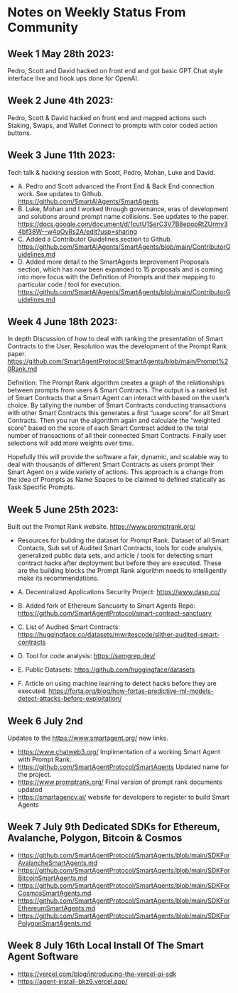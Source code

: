# Notes on Weekly Status From Community 

## Week 1 May 28th 2023: 
Pedro, Scott and David hacked on front end and got basic GPT Chat style interface live and hook ups done for OpenAI.

## Week 2 June 4th 2023: 
Pedro, Scott & David hacked on front end and mapped actions such Staking, Swaps, and Wallet Connect to prompts with color coded action buttons.

## Week 3 June 11th 2023: 
Tech talk & hacking session with Scott, Pedro, Mohan, Luke and David. 

- A. Pedro and Scott advanced the Front End & Back End connection work. See updates to Github.
https://github.com/SmartAIAgents/SmartAgents
- B. Luke, Mohan and I worked through governance, eras of development and solutions around prompt name collisions. See updates to the paper.
https://docs.google.com/document/d/1cutU1SerC3V7B8epopRtZUrmy34bf38W--w4oOyRs2A/edit?usp=sharing
- C. Added a Contributor Guidelines section to Github.
https://github.com/SmartAIAgents/SmartAgents/blob/main/ContributorGuidelines.md
- D. Added more detail to the SmartAgents Improvement Proposals section, which has now been expanded to 15 proposals and is coming into more focus with the Definition of Prompts and their mapping to particular code / tool for execution. https://github.com/SmartAIAgents/SmartAgents/blob/main/ContributorGuidelines.md

## Week 4 June 18th 2023: 
In depth Discussion of how to deal with ranking the presentation of Smart Contracts to the User.
Resolution was the development of the Prompt Rank paper. https://github.com/SmartAgentProtocol/SmartAgents/blob/main/Prompt%20Rank.md

Definition: The Prompt Rank algorithm creates a graph of the relationships between prompts from users & Smart Contracts. The output is a ranked list of Smart Contracts that a Smart Agent can interact with based on the user’s choice. By tallying the number of Smart Contracts conducting transactions with other Smart Contracts this generates a first “usage score” for all Smart Contracts. Then you run the algorithm again and calculate the “weighted score” based on the score of each Smart Contract added to the total number of transactions of all their connected Smart Contracts. Finally user selections will add more weights over time.

Hopefully this will provide the software a fair, dynamic, and scalable way to deal with thousands of different Smart Contracts as users prompt their Smart Agent on a wide variety of actions. This approach is a change from the idea of Prompts as Name Spaces to be claimed to defined statically as Task Specific Prompts.

## Week 5 June 25th 2023: 

Built out the Prompt Rank website. https://www.promptrank.org/

- Resources for building the dataset for Prompt Rank. Dataset of all Smart Contacts, Sub set of Audited Smart Contracts, tools for code analysis, generalized public data sets, and article / tools for detecting smart contract hacks after deployment but before they are executed. These are the building blocks the Prompt Rank algorithm needs to intelligently make its recommendations.

- A. Decentralized Applications Security Project: https://www.dasp.co/
- B. Added fork of Ethereum Sancuarty to Smart Agents Repo: https://github.com/SmartAgentProtocol/smart-contract-sanctuary
- C. List of Audited Smart Contracts: https://huggingface.co/datasets/mwritescode/slither-audited-smart-contracts
- D. Tool for code analysis: https://semgrep.dev/
- E. Public Datasets: https://github.com/huggingface/datasets
- F. Article on using machine learning to detect hacks before they are executed. 
https://forta.org/blog/how-fortas-predictive-ml-models-detect-attacks-before-exploitation/

## Week 6 July 2nd 
Updates to the https://www.smartagent.org/ new links.
- https://www.chatweb3.org/ Implimentation of a working Smart Agent with Prompt Rank.
- https://github.com/SmartAgentProtocol/SmartAgents Updated name for the project.
- https://www.promptrank.org/ Final version of prompt rank documents updated
- https://smartagency.ai/ website for developers to register to build Smart Agents 

## Week 7 July 9th Dedicated SDKs for Ethereum, Avalanche, Polygon, Bitcoin & Cosmos
- https://github.com/SmartAgentProtocol/SmartAgents/blob/main/SDKForAvalancheSmartAgents.md
- https://github.com/SmartAgentProtocol/SmartAgents/blob/main/SDKForBitcoinSmartAgents.md
- https://github.com/SmartAgentProtocol/SmartAgents/blob/main/SDKForCosmosSmartAgents.md
- https://github.com/SmartAgentProtocol/SmartAgents/blob/main/SDKForEthereumSmartAgents.md
- https://github.com/SmartAgentProtocol/SmartAgents/blob/main/SDKForPolygonSmartAgents.md

## Week 8 July 16th Local Install Of The Smart Agent Software
- https://vercel.com/blog/introducing-the-vercel-ai-sdk
- https://agent-install-bkz6.vercel.app/
